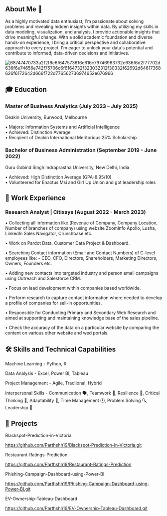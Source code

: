 ## About Me 👋

As a highly motivated data enthusiast, I'm passionate about solving problems and revealing hidden insights within data. By utilizing my skills in data modeling, visualization, and analysis, I provide actionable insights that drive meaningful change. With a solid academic foundation and diverse hands-on experience, I bring a critical perspective and collaborative approach to every project. I'm eager to unlock your data's potential and contribute to informed, data-driven decisions and initiatives.

![68747470733a2f2f6e6f647573616e616c79746963732e636f6d2f77702d636f6e74656e742f75706c6f6164732f323032312f30332f62692d64617368626f6172642d666f722d776562736974652e676966](https://github.com/user-attachments/assets/65aee1d8-3986-40d2-b1b8-8b9bc6127b93)

## 🎓 Education

### Master of Business Analytics (July 2023 – July 2025)
Deakin University, Burwood, Melbourne 

• Majors: Information Systems and Artificial Intelligence  
• Achieved: Distinction Average   
• Recipient of Deakin International Meritorious 25% Scholarship                                                                                                              
 
### Bachelor of Business Administration (September 2019 - June 2022)
Guru Gobind Singh Indraprastha University, New Delhi, India 

 • Achieved: High Distinction Average (GPA-8.95/10)   
 • Volunteered for Enactus Msi and Girl Up Union and got leadership roles 
 
## 💼 Work Experience

### Research Analyst | Citixsys (August 2022 - March 2023)

• Collecting all information like (Revenue of Company, Company Location, Number of branches of company) using website ZoomInfo Apollo, Lusha, LinkedIn Sales Navigator, Crunchbase etc. 

• Work on Pardot Data, Customer Data Project & Dashboard. 

• Searching Contact information (Email and Contact Numbers) of C-level employees like: - CEO, CFO, Directors, Shareholders, Marketing Directors, Owners, Founders etc. 

• Adding new contacts into targeted industry and person email campaigns using Outreach and Salesforce CRM. 

• Focus on lead development within companies based worldwide. 

• Perform research to capture contact information where needed to develop a profile of companies for sell-in opportunities. 

• Responsible for Conducting Primary and Secondary Web Research and aimed at supporting and maintaining knowledge base of the sales pipeline. 

• Check the accuracy of the data on a particular website by comparing the content on various other website and wed portals.

## 🛠️ Skills and Technical Capabilities

Machine Learning - Python, R

Data Analysis - Excel, Power BI, Tableau

Project Management - Agile, Tradiional, Hybrid

Interpersonal Skills -	Communication 🗣, Teamwork 🤝, Resilience 💪, Critical Thinking 🧠, Adaptability 🌿, Time Management 🕐, Problem Solving 🔍, Leadership 👑


## 📁 Projects

Blackspot-Prediction-in-Victoria

https://github.com/Parthshh19/Blackspot-Prediction-in-Victoria.git

Restaurant-Ratings-Prediction

https://github.com/Parthshh19/Restaurant-Ratings-Prediction

Phishing-Campaign-Dashboard-using-Power-BI

https://github.com/Parthshh19/Phishing-Campaign-Dashboard-using-Power-BI.git

EV-Ownership-Tableau-Dashboard

https://github.com/Parthshh19/EV-Ownership-Tableau-Dashboard.git
